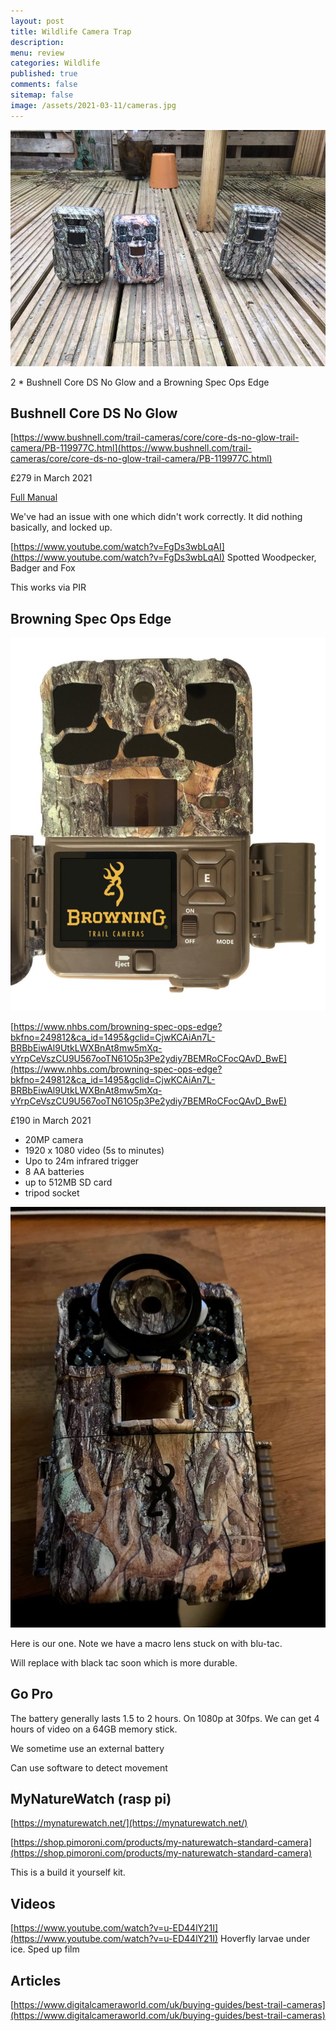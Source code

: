 ```yaml
---
layout: post
title: Wildlife Camera Trap 
description: 
menu: review
categories: Wildlife 
published: true 
comments: false     
sitemap: false
image: /assets/2021-03-11/cameras.jpg
---
```


<!-- [![Bitcoin logo](/assets/2021-02-19/bitcoin.svg "Bitcoin"){:width="500px"}](/assets/2021-02-19/bitcoin.svg) -->

<!-- [![Cameras](/assets/2021-03-11/cameras.jpg "Cameras"){:width="500px"}](/assets/2021-03-11/cameras.jpg) -->
[![Cameras](/assets/2021-03-11/cameras.jpg "Cameras")](/assets/2021-03-11/cameras.jpg)

2 * Bushnell Core DS No Glow and a Browning Spec Ops Edge

## Bushnell Core DS No Glow

[https://www.bushnell.com/trail-cameras/core/core-ds-no-glow-trail-camera/PB-119977C.html](https://www.bushnell.com/trail-cameras/core/core-ds-no-glow-trail-camera/PB-119977C.html)

£279 in March 2021

[Full Manual](https://www.bushnell.com/on/demandware.static/-/Library-Sites-HuntShootAccessoriesSharedLibrary/default/dw26cac062/productPdfFiles/119936C_119938C__119975C_119977C_Core%20Trail%20Camera%20rev16.pdf)

We've had an issue with one which didn't work correctly. It did nothing basically, and locked up.

[https://www.youtube.com/watch?v=FgDs3wbLqAI](https://www.youtube.com/watch?v=FgDs3wbLqAI) Spotted Woodpecker, Badger and Fox

This works via PIR


## Browning Spec Ops Edge

[![Browning](/assets/2021-03-11/browning.jpg "Browning")](/assets/2021-03-11/browning.jpg)

[https://www.nhbs.com/browning-spec-ops-edge?bkfno=249812&ca_id=1495&gclid=CjwKCAiAn7L-BRBbEiwAl9UtkLWXBnAt8mw5mXq-vYrpCeVszCU9U567ooTN61O5p3Pe2ydiy7BEMRoCFocQAvD_BwE](https://www.nhbs.com/browning-spec-ops-edge?bkfno=249812&ca_id=1495&gclid=CjwKCAiAn7L-BRBbEiwAl9UtkLWXBnAt8mw5mXq-vYrpCeVszCU9U567ooTN61O5p3Pe2ydiy7BEMRoCFocQAvD_BwE)

£190 in March 2021

- 20MP camera
- 1920 x 1080 video (5s to minutes)
- Upo to 24m infrared trigger
- 8 AA batteries
- up to 512MB SD card
- tripod socket

[![Browning](/assets/2021-03-11/ours.jpg "Browning")](/assets/2021-03-11/ours.jpg)

Here is our one. Note we have a macro lens stuck on with blu-tac. 

Will replace with black tac soon which is more durable.


## Go Pro

The battery generally lasts 1.5 to 2 hours. On 1080p at 30fps. We can get 4 hours of video on a 64GB memory stick.

We sometime use an external battery

Can use software to detect movement



## MyNatureWatch (rasp pi)

[https://mynaturewatch.net/](https://mynaturewatch.net/)

[https://shop.pimoroni.com/products/my-naturewatch-standard-camera](https://shop.pimoroni.com/products/my-naturewatch-standard-camera)

This is a build it yourself kit.

## Videos


[https://www.youtube.com/watch?v=u-ED44lY21I](https://www.youtube.com/watch?v=u-ED44lY21I) Hoverfly larvae under ice. Sped up film

## Articles

[https://www.digitalcameraworld.com/uk/buying-guides/best-trail-cameras](https://www.digitalcameraworld.com/uk/buying-guides/best-trail-cameras)

